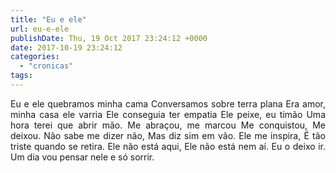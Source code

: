 ```yaml
---
title: "Eu e ele"
url: eu-e-ele
publishDate: Thu, 19 Oct 2017 23:24:12 +0000
date: 2017-10-19 23:24:12
categories: 
  - "cronicas"
tags: 
---
```

<p style="text-align: justify;">Eu e ele
quebramos minha cama
Conversamos sobre terra plana
Era amor, minha casa ele varria
Ele conseguia ter empatia
Ele peixe, eu timão
Uma hora terei que abrir mão.
Me abraçou, me marcou
Me conquistou,
Me deixou.
Não sabe me dizer não,
Mas diz sim em vão.
Ele me inspira,
É tão triste quando se retira.
Ele não está aqui,
Ele não está nem aí.
Eu o deixo ir.
Um dia vou pensar nele e só sorrir.</p>
